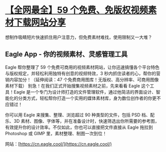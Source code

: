 # [【全网最全】59 个免费、免版权视频素材下载网站分享](https://cn.eagle.cool/blog/post/42-of-the-best-free-stock-video-websites-for-great-footage)
想制作吸睛短片快速抓住用户注意力，但免费素材难找，使用限制又一大堆？

## Eagle App - 你的视频素材、灵感管理工具
Eagle 帮你整理了 59 个免费可商用的视频素材网站，让你迅速搞懂各个平台特色与版权规定，并轻松利用独特有创意的视频特效，3 秒内抓住读者的心，帮你的营销内容加分！（延伸阅读：47 个免费商用图库！无版权、高分辨率、可商用图像素材下载）
别急！在我们正式开始搜集视频素材之前，先来看看 Eagle 这个工具！Eagle 是一个专门为设计师打造的文件管理软件，通过他简洁的界面设计、智能化的分类方式，轻松帮你打造一个实用的媒体素材库，身为数位创作者的你更不应错过！

你可以用 Eagle 来搜集、整理、浏览超过 90 种类型的文件，包括 PSD 档、配乐、3D 素材、图像、字体等，并在准备设计时，快速筛选出你所需要的参考图，有效提升你的设计效率。不仅如此，你也可以直接把文件直接从 Eagle 拖拉到 Photoshop 或 GIMP 里，素材整理、制图一次到位！

网站：[https://cn.eagle.cool/](https://cn.eagle.cool/)

